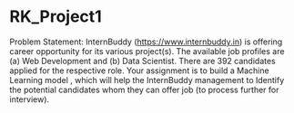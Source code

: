 # RK_Project1

Problem Statement:  InternBuddy (https://www.internbuddy.in) is offering career opportunity for its various project(s). The available job profiles are (a) Web Development and (b) Data Scientist. There are 392 candidates applied for the respective role. Your assignment is to build a Machine Learning model , which will help the InternBuddy management to Identify the potential candidates whom they can offer job (to process further for interview).
